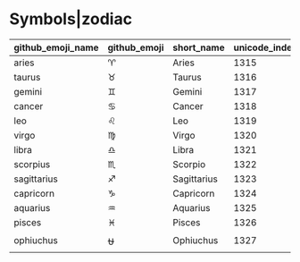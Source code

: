 # Symbols|zodiac

|github_emoji_name|github_emoji|short_name|unicode_index|
|---|---|---|---|
|aries|:aries:|Aries|1315|
|taurus|:taurus:|Taurus|1316|
|gemini|:gemini:|Gemini|1317|
|cancer|:cancer:|Cancer|1318|
|leo|:leo:|Leo|1319|
|virgo|:virgo:|Virgo|1320|
|libra|:libra:|Libra|1321|
|scorpius|:scorpius:|Scorpio|1322|
|sagittarius|:sagittarius:|Sagittarius|1323|
|capricorn|:capricorn:|Capricorn|1324|
|aquarius|:aquarius:|Aquarius|1325|
|pisces|:pisces:|Pisces|1326|
|ophiuchus|:ophiuchus:|Ophiuchus|1327|
